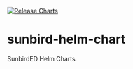 [![Release Charts](https://github.com/amitbansal26/sunbird-helm-chart/actions/workflows/sunbird-chart-release.yml/badge.svg?branch=main)](https://github.com/amitbansal26/sunbird-helm-chart/actions/workflows/sunbird-chart-release.yml)
# sunbird-helm-chart
SunbirdED Helm Charts
